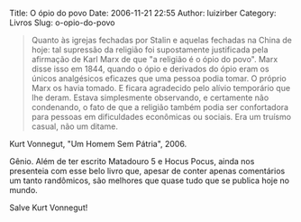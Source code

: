 Title: O ópio do povo
Date: 2006-11-21 22:55
Author: luizirber
Category: Livros
Slug: o-opio-do-povo

> Quanto às igrejas fechadas por Stalin e aquelas fechadas na China de
> hoje: tal supressão da religião foi supostamente justificada pela
> afirmação de Karl Marx de que "a religião é o ópio do povo". Marx
> disse isso em 1844, quando o ópio e derivados do ópio eram os únicos
> analgésicos eficazes que uma pessoa podia tomar. O próprio Marx os
> havia tomado. E ficara agradecido pelo alívio temporário que lhe
> deram. Estava simplesmente observando, e certamente não condenando, o
> fato de que a religião também podia ser confortadora para pessoas em
> dificuldades econômicas ou sociais. Era um truísmo casual, não um
> ditame.

Kurt Vonnegut, "Um Homem Sem Pátria", 2006.

Gênio. Além de ter escrito Matadouro 5 e Hocus Pocus, ainda nos
presenteia com esse belo livro que, apesar de conter apenas comentários
um tanto randômicos, são melhores que quase tudo que se publica hoje no
mundo.

Salve Kurt Vonnegut!
